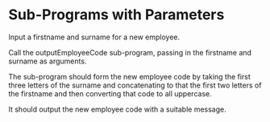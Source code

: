# Sub-Programs with Parameters

Input a firstname and surname for a new employee.

Call the outputEmployeeCode sub-program, passing in the firstname and surname as arguments.

The sub-program should form the new employee code by taking the first three letters of the surname and concatenating to that the first two letters of the firstname and then converting that code to all uppercase.

It should output the new employee code with a suitable message.





